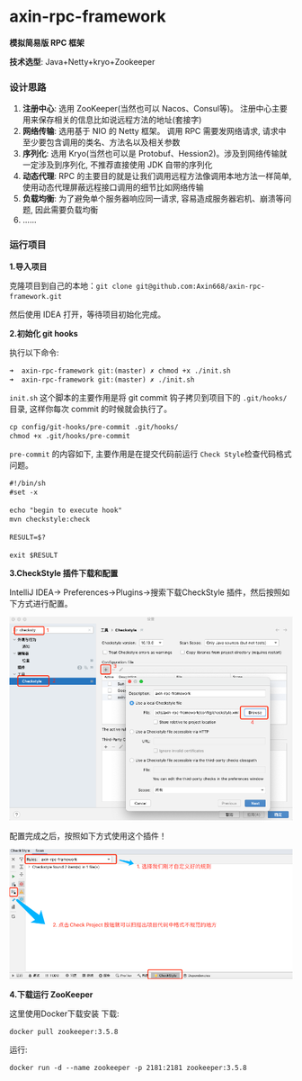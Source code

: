 # axin-rpc-framework

**模拟简易版 RPC 框架**

**技术选型**: Java+Netty+kryo+Zookeeper

### 设计思路
1. **注册中心**: 选用 ZooKeeper(当然也可以 Nacos、Consul等)。 注册中心主要用来保存相关的信息比如说远程方法的地址(套接字)
2. **网络传输**: 选用基于 NIO 的 Netty 框架。 调用 RPC 需要发网络请求, 请求中至少要包含调用的类名、方法名以及相关参数
3. **序列化**:  选用 Kryo(当然也可以是 Protobuf、Hession2)。涉及到网络传输就一定涉及到序列化, 不推荐直接使用 JDK 自带的序列化
4. **动态代理**: RPC 的主要目的就是让我们调用远程方法像调用本地方法一样简单, 使用动态代理屏蔽远程接口调用的细节比如网络传输
5. **负载均衡**: 为了避免单个服务器响应同一请求, 容易造成服务器宕机、崩溃等问题, 因此需要负载均衡
6. ......

### 运行项目

**1.导入项目**

克隆项目到自己的本地：`git clone git@github.com:Axin668/axin-rpc-framework.git`

然后使用 IDEA 打开，等待项目初始化完成。

**2.初始化 git hooks**

执行以下命令:

```shell
➜  axin-rpc-framework git:(master) ✗ chmod +x ./init.sh
➜  axin-rpc-framework git:(master) ✗ ./init.sh
```

`init.sh` 这个脚本的主要作用是将 git commit 钩子拷贝到项目下的 `.git/hooks/` 目录, 这样你每次 commit 的时候就会执行了。

```shell
cp config/git-hooks/pre-commit .git/hooks/
chmod +x .git/hooks/pre-commit
```

`pre-commit` 的内容如下, 主要作用是在提交代码前运行 `Check Style`检查代码格式问题。

```shell
#!/bin/sh
#set -x

echo "begin to execute hook"
mvn checkstyle:check

RESULT=$?

exit $RESULT
```

**3.CheckStyle 插件下载和配置**

IntelliJ IDEA-> Preferences->Plugins->搜索下载CheckStyle 插件，然后按照如下方式进行配置。

![CheckStyle 插件下载和配置](./images/setting-check-style.png)

配置完成之后，按照如下方式使用这个插件！

![插件使用方式](./images/run-check-style.png)

**4.下载运行 ZooKeeper**

这里使用Docker下载安装
下载:
```shell
docker pull zookeeper:3.5.8
```
运行:
```shell
docker run -d --name zookeeper -p 2181:2181 zookeeper:3.5.8
```